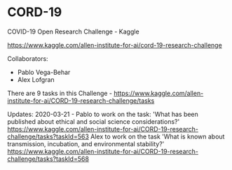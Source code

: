 # CORD-19
COVID-19 Open Research Challenge - Kaggle

https://www.kaggle.com/allen-institute-for-ai/cord-19-research-challenge

Collaborators: 
- Pablo Vega-Behar
- Alex Lofgran

There are 9 tasks in this Challenge - https://www.kaggle.com/allen-institute-for-ai/CORD-19-research-challenge/tasks

Updates:
2020-03-21 - 
Pablo to work on the task: 'What has been published about ethical and social science considerations?' 
https://www.kaggle.com/allen-institute-for-ai/CORD-19-research-challenge/tasks?taskId=563
Alex to work on the task 'What is known about transmission, incubation, and environmental stability?'
https://www.kaggle.com/allen-institute-for-ai/CORD-19-research-challenge/tasks?taskId=568
